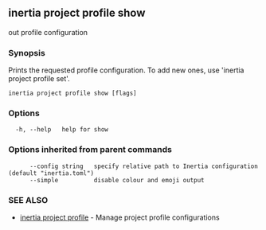 ## inertia project profile show

out profile configuration

### Synopsis

Prints the requested profile configuration. To add new ones, use
'inertia project profile set'.

```
inertia project profile show [flags]
```

### Options

```
  -h, --help   help for show
```

### Options inherited from parent commands

```
      --config string   specify relative path to Inertia configuration (default "inertia.toml")
      --simple          disable colour and emoji output
```

### SEE ALSO

* [inertia project profile](inertia_project_profile.md)	 - Manage project profile configurations

